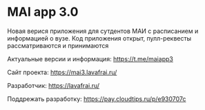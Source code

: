 # MAI app 3.0

Новая верися приложения для сутдентов МАИ с расписанием и информацией о вузе.
Код приложения открыт, пулл-реквесты рассматриваются и принимаются

Актуальные версии и информация: https://t.me/maiapp3

Сайт проекта: https://mai3.lavafrai.ru/

Разработчик: https://lavafrai.ru/

Поддрежать разработку: https://pay.cloudtips.ru/p/e930707c
